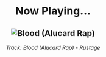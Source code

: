 <div align="center"> 
<h1>Now Playing...</h1>

![Blood (Alucard Rap)](https://i.scdn.co/image/ab67616d00001e02c0ebac1bf7757bfc5dabf885)
--
_<p>Track: Blood (Alucard Rap) - Rustage </p>_
</div>
